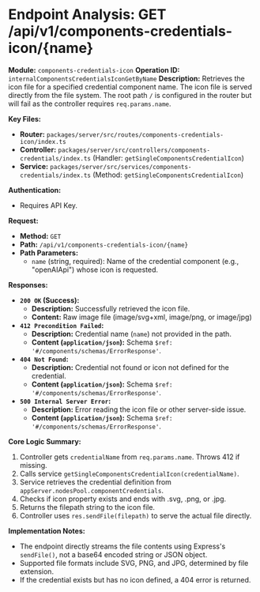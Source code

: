 # Endpoint Analysis: GET /api/v1/components-credentials-icon/{name}

**Module:** `components-credentials-icon`
**Operation ID:** `internalComponentsCredentialsIconGetByName`
**Description:** Retrieves the icon file for a specified credential component name. The icon file is served directly from the file system. The root path `/` is configured in the router but will fail as the controller requires `req.params.name`.

**Key Files:**
*   **Router:** `packages/server/src/routes/components-credentials-icon/index.ts`
*   **Controller:** `packages/server/src/controllers/components-credentials/index.ts` (Handler: `getSingleComponentsCredentialIcon`)
*   **Service:** `packages/server/src/services/components-credentials/index.ts` (Method: `getSingleComponentsCredentialIcon`)

**Authentication:**
*   Requires API Key.

**Request:**
*   **Method:** `GET`
*   **Path:** `/api/v1/components-credentials-icon/{name}`
*   **Path Parameters:**
    *   `name` (string, required): Name of the credential component (e.g., "openAIApi") whose icon is requested.

**Responses:**

*   **`200 OK` (Success):**
    *   **Description:** Successfully retrieved the icon file.
    *   **Content:** Raw image file (image/svg+xml, image/png, or image/jpg)
*   **`412 Precondition Failed`:**
    *   **Description:** Credential name (`name`) not provided in the path.
    *   **Content (`application/json`):** Schema `$ref: '#/components/schemas/ErrorResponse'`.
*   **`404 Not Found`:**
    *   **Description:** Credential not found or icon not defined for the credential.
    *   **Content (`application/json`):** Schema `$ref: '#/components/schemas/ErrorResponse'`.
*   **`500 Internal Server Error`:**
    *   **Description:** Error reading the icon file or other server-side issue.
    *   **Content (`application/json`):** Schema `$ref: '#/components/schemas/ErrorResponse'`.

**Core Logic Summary:**
1. Controller gets `credentialName` from `req.params.name`. Throws 412 if missing.
2. Calls service `getSingleComponentsCredentialIcon(credentialName)`.
3. Service retrieves the credential definition from `appServer.nodesPool.componentCredentials`.
4. Checks if icon property exists and ends with .svg, .png, or .jpg.
5. Returns the filepath string to the icon file.
6. Controller uses `res.sendFile(filepath)` to serve the actual file directly.

**Implementation Notes:**
* The endpoint directly streams the file contents using Express's `sendFile()`, not a base64 encoded string or JSON object.
* Supported file formats include SVG, PNG, and JPG, determined by file extension.
* If the credential exists but has no icon defined, a 404 error is returned.